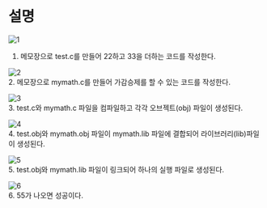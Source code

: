 # 설명
![1](https://github.com/jhj1228/c_lib/assets/43434644/459b1b7d-96dd-4d7c-be61-c512b6740739)<br>
1. 메모장으로 test.c를 만들어 22하고 33을 더하는 코드를 작성한다.
   
![2](https://github.com/jhj1228/c_lib/assets/43434644/a3201d3d-e34b-4a32-82f8-d4c230fc20f6)<br>
2. 메모장으로 mymath.c를 만들어 가감승제를 할 수 있는 코드를 작성한다.

![3](https://github.com/jhj1228/c_lib/assets/43434644/687f43b5-6f05-4dde-b85c-362f72df128d)<br>
3. test.c와 mymath.c 파일을 컴파일하고 각각 오브젝트(obj) 파일이 생성된다.

![4](https://github.com/jhj1228/c_lib/assets/43434644/bfb0345b-f6ac-427a-8ec9-de45db87096c)<br>
4. test.obj와 mymath.obj 파일이 mymath.lib 파일에 결합되어 라이브러리(lib)파일이 생성된다.

![5](https://github.com/jhj1228/c_lib/assets/43434644/56b20ad9-75fd-4eb7-8bd6-2e1cb0a994f1)<br>
5. test.obj와 mymath.lib 파일이 링크되어 하나의 실행 파일로 생성된다.

![6](https://github.com/jhj1228/c_lib/assets/43434644/982e8b41-4bf0-48a7-957f-ef3ed0a37ed9)<br>
6. 55가 나오면 성공이다.
